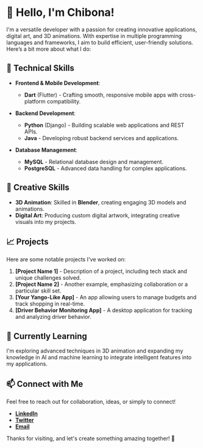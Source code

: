 # 👋 Hello, I'm Chibona!

I'm a versatile developer with a passion for creating innovative applications, digital art, and 3D animations. With expertise in multiple programming languages and frameworks, I aim to build efficient, user-friendly solutions. Here’s a bit more about what I do:

## 🔧 Technical Skills

- **Frontend & Mobile Development**: 
  - **Dart** (Flutter) - Crafting smooth, responsive mobile apps with cross-platform compatibility.

- **Backend Development**:
  - **Python** (Django) - Building scalable web applications and REST APIs.
  - **Java** - Developing robust backend services and applications.

- **Database Management**:
  - **MySQL** - Relational database design and management.
  - **PostgreSQL** - Advanced data handling for complex applications.

## 🎨 Creative Skills

- **3D Animation**: Skilled in **Blender**, creating engaging 3D models and animations.
- **Digital Art**: Producing custom digital artwork, integrating creative visuals into my projects.

## 📈 Projects

Here are some notable projects I've worked on:

1. **[Project Name 1]** - Description of a project, including tech stack and unique challenges solved.
2. **[Project Name 2]** - Another example, emphasizing collaboration or a particular skill set.
3. **[Your Yango-Like App]** - An app allowing users to manage budgets and track shopping in real-time.
4. **[Driver Behavior Monitoring App]** - A desktop application for tracking and analyzing driver behavior.

## 🌱 Currently Learning

I'm exploring advanced techniques in 3D animation and expanding my knowledge in AI and machine learning to integrate intelligent features into my applications.

## 📫 Connect with Me

Feel free to reach out for collaboration, ideas, or simply to connect!

- **[LinkedIn](https://www.linkedin.com/in/yourusername)**
- **[Twitter](https://twitter.com/yourusername)**
- **[Email](mailto:youremail@example.com)**

Thanks for visiting, and let's create something amazing together! 🚀
